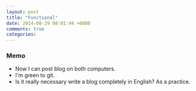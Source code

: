 ```yaml
---
layout: post
title: "Functional"
date: 2014-08-29 08:01:44 +0800
comments: true
categories: 
---
```


### Memo

- Now I can post blog on both computers.
- I'm green to git.
- Is it really necessary write a blog completely in English? As a practice.

